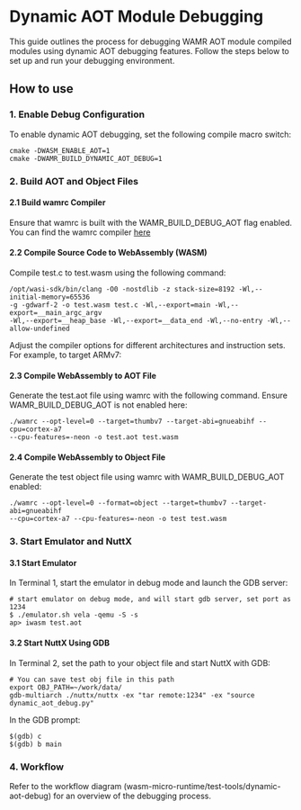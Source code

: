 # Dynamic AOT Module Debugging

This guide outlines the process for debugging WAMR AOT module compiled modules using dynamic AOT debugging features. Follow the steps below to set up and run your debugging environment.

## How to use

### 1. Enable Debug Configuration

To enable dynamic AOT debugging, set the following
compile macro switch:

```
cmake -DWASM_ENABLE_AOT=1
cmake -DWAMR_BUILD_DYNAMIC_AOT_DEBUG=1
```

### 2. Build AOT and Object Files

#### 2.1 Build wamrc Compiler

Ensure that wamrc is built with the WAMR_BUILD_DEBUG_AOT flag enabled. You can find the wamrc compiler [here](https://github.com/bytecodealliance/wasm-micro-runtime/tree/main/wamr-compiler)

#### 2.2 Compile Source Code to WebAssembly (WASM)

Compile test.c to test.wasm using the following command:

```
/opt/wasi-sdk/bin/clang -O0 -nostdlib -z stack-size=8192 -Wl,--initial-memory=65536
-g -gdwarf-2 -o test.wasm test.c -Wl,--export=main -Wl,--export=__main_argc_argv
-Wl,--export=__heap_base -Wl,--export=__data_end -Wl,--no-entry -Wl,--allow-undefined
```

Adjust the compiler options for different architectures and instruction sets. For example, to target ARMv7:

#### 2.3 Compile WebAssembly to AOT File

Generate the test.aot file using wamrc with the following command. Ensure WAMR_BUILD_DEBUG_AOT is not enabled here:

```
./wamrc --opt-level=0 --target=thumbv7 --target-abi=gnueabihf --cpu=cortex-a7 
--cpu-features=-neon -o test.aot test.wasm
```

#### 2.4 Compile WebAssembly to Object File

Generate the test object file using wamrc with WAMR_BUILD_DEBUG_AOT enabled:

```
./wamrc --opt-level=0 --format=object --target=thumbv7 --target-abi=gnueabihf 
--cpu=cortex-a7 --cpu-features=-neon -o test test.wasm
```

### 3. Start Emulator and NuttX

#### 3.1 Start Emulator

In Terminal 1, start the emulator in debug mode and launch the GDB server:

```
# start emulator on debug mode, and will start gdb server, set port as 1234
$ ./emulator.sh vela -qemu -S -s
ap> iwasm test.aot
```

#### 3.2 Start NuttX Using GDB

In Terminal 2, set the path to your object file and start NuttX with GDB:

```
# You can save test obj file in this path
export OBJ_PATH=~/work/data/
gdb-multiarch ./nuttx/nuttx -ex "tar remote:1234" -ex "source dynamic_aot_debug.py"
```

In the GDB prompt:

```
$(gdb) c
$(gdb) b main
```

### 4. Workflow

Refer to the workflow diagram (wasm-micro-runtime/test-tools/dynamic-aot-debug) for an overview of the debugging process.
